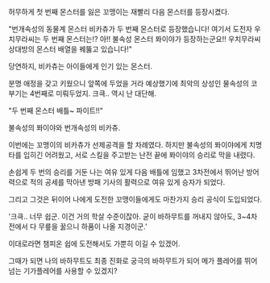 허무하게 첫 번째 몬스터를 잃은 꼬맹이는 재빨리 다음 몬스터를 등장시켰다. 

"번개속성의 동물계 몬스터 비카츄가 두 번째 몬스터로 등장했습니다! 여기서 도전자 우치무라씨는 두 번째 몬스터는!? 아!! 불속성 몬스터 퐈이야가 등장하는군요!! 우치무라씨 상대방의 몬스터 배열을 꿰뚫고 있습니다!"

당연하지, 비카츄는 아이들에게 인기 있는 몬스터.

분명 애정을 갖고 키웠으니 앞쪽에 두었을 거라 예상했기에 최악의 상성인 물속성의 코부기는 4번째로 미뤄두었지. 크큭.. 역시 난 대단해.

"두 번째 몬스터 배틀~ 파이트!!"

불속성의 퐈이야와 번개속성의 비카츄.

이번에는 꼬맹이의 비카츄가 선제공격을 할 차례였다. 하지만 불속성의 퐈이야에게 치명타를 입히긴 어려웠고, 서로 스킬을 주고받는 난전 끝에 퐈이야의 승리로 막을 내렸다.

손쉽게 두 번의 승리를 거둔 나는 여유 있게 다음 배틀에 임했고 3차전에서 뛰어난 방어력으로 적의 공세를 막아낸 방패 기사의 활력으로 여유 있게 승자가 되었다. 

그리고 그것은 뒤이어 나에게 도전한 꼬맹이들에게도 마찬가지 승리 공식이 도입되었다.

'크큭.. 너무 쉽군. 이건 거의 학살 수준이잖아. 굳이 바하무트를 꺼내지 않아도, 3~4차전에서 다 무릎을 꿇으니 하품이 나올 지경이군.'

이대로라면 챔피온 쉽에 도전해서도 가뿐히 이길 수 있겠어.

그때가 되면 나의 바하무트도 최종 진화로 궁극의 바하무트가 되어 메가 플레어를 뛰어 넘는 기가플레어를 사용할 수 있겠지? 